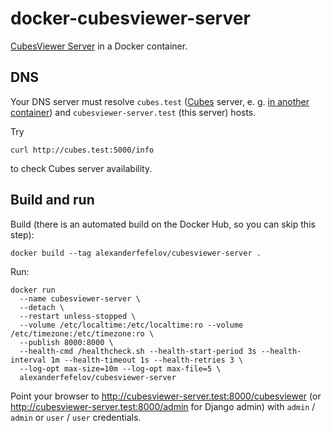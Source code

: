 # docker-cubesviewer-server

[CubesViewer Server](https://github.com/jjmontesl/cubesviewer-server) in a Docker container.

## DNS

Your DNS server must resolve `cubes.test` ([Cubes](https://github.com/DataBrewery/cubes) server,
e. g. [in another container](https://github.com/alexanderfefelov/docker-cubes))
and `cubesviewer-server.test` (this server) hosts.

Try

    curl http://cubes.test:5000/info

to check Cubes server availability.

## Build and run

Build (there is an automated build on the Docker Hub, so you can skip this step):

    docker build --tag alexanderfefelov/cubesviewer-server .

Run:

    docker run
      --name cubesviewer-server \
      --detach \
      --restart unless-stopped \
      --volume /etc/localtime:/etc/localtime:ro --volume /etc/timezone:/etc/timezone:ro \
      --publish 8000:8000 \
      --health-cmd /healthcheck.sh --health-start-period 3s --health-interval 1m --health-timeout 1s --health-retries 3 \
      --log-opt max-size=10m --log-opt max-file=5 \
      alexanderfefelov/cubesviewer-server

Point your browser to <http://cubesviewer-server.test:8000/cubesviewer>
(or <http://cubesviewer-server.test:8000/admin> for Django admin) with `admin` / `admin`
or `user` / `user` credentials.

